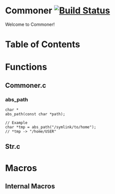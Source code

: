 # Commoner [![Build Status](https://travis-ci.org/amagura/commoner.svg?branch=master)](https://travis-ci.org/amagura/commoner)

Welcome to Commoner!

# Table of Contents

# Functions

## Commoner.c

### abs_path

```
char *
abs_path(const char *path);

// Example
char *tmp = abs_path("/symlink/to/home");
// *tmp -> "/home/USER"
```
## Str.c


# Macros

## Internal Macros
